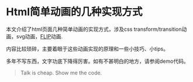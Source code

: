 # Html简单动画的几种实现方式

本文介绍了html页面几种简单动画的实现方式，涉及css transform/transition动画，svg动画，[FLIP](https://aerotwist.com/blog/flip-your-animations/)动画.

内容比较琐碎，主要着眼于这些动画实现的原理和一些小技巧、小tips。

多年不写东西，文字功底下降得厉害。如有不甚明白的地方，请参阅demo代码。

> Talk is cheap. Show me the code.